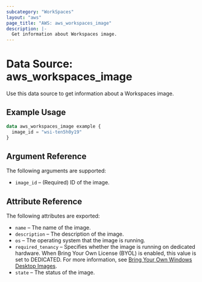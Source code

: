 ```yaml
---
subcategory: "WorkSpaces"
layout: "aws"
page_title: "AWS: aws_workspaces_image"
description: |-
  Get information about Workspaces image.
---
```


# Data Source: aws_workspaces_image

Use this data source to get information about a Workspaces image.

## Example Usage

```terraform
data aws_workspaces_image example {
  image_id = "wsi-ten5h0y19"
}
```

## Argument Reference

The following arguments are supported:

* `image_id` – (Required) ID of the image.

## Attribute Reference

The following attributes are exported:

* `name` – The name of the image.
* `description` – The description of the image.
* `os` – The operating system that the image is running.
* `required_tenancy` – Specifies whether the image is running on dedicated hardware. When Bring Your Own License (BYOL) is enabled, this value is set to DEDICATED. For more information, see [Bring Your Own Windows Desktop Images](https://docs.aws.amazon.com/workspaces/latest/adminguide/byol-windows-images.html).
* `state` – The status of the image.
